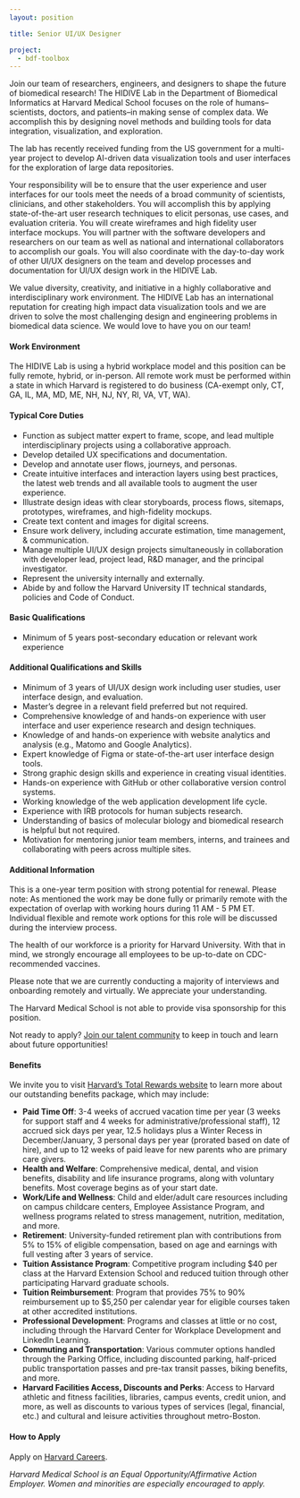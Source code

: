 ```yaml
---
layout: position

title: Senior UI/UX Designer

project:
  - bdf-toolbox
---
```


Join our team of researchers, engineers, and designers to shape the future of biomedical research! The HIDIVE Lab in the Department of Biomedical Informatics at Harvard Medical School focuses on the role of humans–scientists, doctors, and patients–in making sense of complex data. We accomplish this by designing novel methods and building tools for data integration, visualization, and exploration.

The lab has recently received funding from the US government for a multi-year project to develop AI-driven data visualization tools and user interfaces for the exploration of large data repositories.

Your responsibility will be to ensure that the user experience and user interfaces for our tools meet the needs of a broad community of scientists, clinicians, and other stakeholders. You will accomplish this by applying state-of-the-art user research techniques to elicit personas, use cases, and evaluation criteria. You will create wireframes and high fidelity user interface mockups. You will partner with the software developers and researchers on our team as well as national and international collaborators to accomplish our goals. You will also coordinate with the day-to-day work of other UI/UX designers on the team and develop processes and documentation for UI/UX design work in the HIDIVE Lab.

We value diversity, creativity, and initiative in a highly collaborative and interdisciplinary work environment. The HIDIVE Lab has an international reputation for creating high impact data visualization tools and we are driven to solve the most challenging design and engineering problems in biomedical data science. We would love to have you on our team!

#### Work Environment
The HIDIVE Lab is using a hybrid workplace model and this position can be fully remote, hybrid, or in-person. All remote work must be performed within a state in which Harvard is registered to do business (CA-exempt only, CT, GA, IL, MA, MD, ME, NH, NJ, NY, RI, VA, VT, WA). 


#### Typical Core Duties
- Function as subject matter expert to frame, scope, and lead multiple interdisciplinary projects using a collaborative approach.
- Develop detailed UX specifications and documentation.
- Develop and annotate user flows, journeys, and personas.
- Create intuitive interfaces and interaction layers using best practices, the latest web trends and all available tools to augment the user experience.
- Illustrate design ideas with clear storyboards, process flows, sitemaps, prototypes, wireframes, and high-fidelity mockups.
- Create text content and images for digital screens.
- Ensure work delivery, including accurate estimation, time management, & communication.
- Manage multiple UI/UX design projects simultaneously in collaboration with developer lead, project lead, R&D manager, and the principal investigator.
- Represent the university internally and externally.
- Abide by and follow the Harvard University IT technical standards, policies and Code of Conduct.


#### Basic Qualifications
- Minimum of 5 years post-secondary education or relevant work experience

#### Additional Qualifications and Skills
- Minimum of 3 years of UI/UX design work including user studies, user interface design, and evaluation.
- Master’s degree in a relevant field preferred but not required.
- Comprehensive knowledge of and hands-on experience with user interface and user experience research and design techniques.
- Knowledge of and hands-on experience with website analytics and analysis (e.g., Matomo and Google Analytics).
- Expert knowledge of Figma or state-of-the-art user interface design tools.
- Strong graphic design skills and experience in creating visual identities.
- Hands-on experience with GitHub or other collaborative version control systems.
- Working knowledge of the web application development life cycle.
- Experience with IRB protocols for human subjects research.
- Understanding of basics of molecular biology and biomedical research is helpful but not required.
- Motivation for mentoring junior team members, interns, and trainees and collaborating with peers across multiple sites.

#### Additional Information
This is a one-year term position with strong potential for renewal.
Please note: As mentioned the work may be done fully or primarily remote with the expectation of overlap with working hours during 11 AM - 5 PM ET. Individual flexible and remote work options for this role will be discussed during the interview process. 

The health of our workforce is a priority for Harvard University. With that in mind, we strongly encourage all employees to be up-to-date on CDC-recommended vaccines.

Please note that we are currently conducting a majority of interviews and onboarding remotely and virtually. We appreciate your understanding.

The Harvard Medical School is not able to provide visa sponsorship for this position.

Not ready to apply? [Join our talent community](https://www.gem.com%20/?formID=16341e35-cbc6-4904-88a3-09b35763307e) to keep in touch and learn about future opportunities!

#### Benefits
We invite you to visit [Harvard’s Total Rewards website](https://hr.harvard.edu/totalrewards) to learn more about our outstanding benefits package, which may include:
- **Paid Time Off**: 3-4 weeks of accrued vacation time per year (3 weeks for support staff and 4 weeks for administrative/professional staff), 12 accrued sick days per year, 12.5 holidays plus a Winter Recess in December/January, 3 personal days per year (prorated based on date of hire), and up to 12 weeks of paid leave for new parents who are primary care givers.
- **Health and Welfare**: Comprehensive medical, dental, and vision benefits, disability and life insurance programs, along with voluntary benefits. Most coverage begins as of your start date.
- **Work/Life and Wellness**: Child and elder/adult care resources including on campus childcare centers, Employee Assistance Program, and wellness programs related to stress management, nutrition, meditation, and more.
- **Retirement**: University-funded retirement plan with contributions from 5% to 15% of eligible compensation, based on age and earnings with full vesting after 3 years of service.
- **Tuition Assistance Program**: Competitive program including $40 per class at the Harvard Extension School and reduced tuition through other participating Harvard graduate schools.
- **Tuition Reimbursement**: Program that provides 75% to 90% reimbursement up to $5,250 per calendar year for eligible courses taken at other accredited institutions.
- **Professional Development**: Programs and classes at little or no cost, including through the Harvard Center for Workplace Development and LinkedIn Learning.
- **Commuting and Transportation**: Various commuter options handled through the Parking Office, including discounted parking, half-priced public transportation passes and pre-tax transit passes, biking benefits, and more.
- **Harvard Facilities Access, Discounts and Perks**: Access to Harvard athletic and fitness facilities, libraries, campus events, credit union, and more, as well as discounts to various types of services (legal, financial, etc.) and cultural and leisure activities throughout metro-Boston.


#### How to Apply
Apply on [Harvard Careers](https://sjobs.brassring.com/TGnewUI/Search/Home/Home?partnerid=25240&siteid=5341#jobDetails=2011396_5341).

*Harvard Medical School is an Equal Opportunity/Affirmative Action Employer. Women and minorities are especially encouraged to apply.*